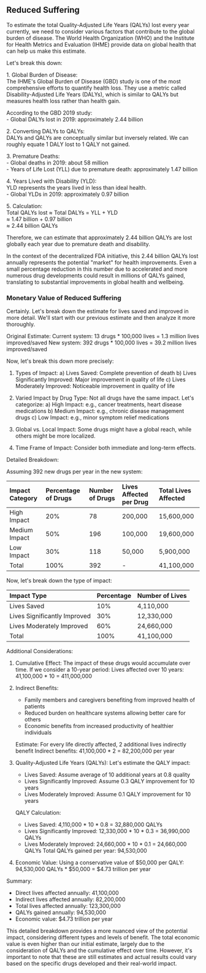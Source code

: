 ## Reduced Suffering

To estimate the total Quality-Adjusted Life Years (QALYs) lost every year currently, we need to consider various factors that contribute to the global burden of disease. The World Health Organization (WHO) and the Institute for Health Metrics and Evaluation (IHME) provide data on global health that can help us make this estimate.

Let's break this down:

1\. Global Burden of Disease:  
The IHME's Global Burden of Disease (GBD) study is one of the most comprehensive efforts to quantify health loss. They use a metric called Disability-Adjusted Life Years (DALYs), which is similar to QALYs but measures health loss rather than health gain.

According to the GBD 2019 study:  
\- Global DALYs lost in 2019: approximately 2.44 billion

2\. Converting DALYs to QALYs:  
DALYs and QALYs are conceptually similar but inversely related. We can roughly equate 1 DALY lost to 1 QALY not gained.

3\. Premature Deaths:  
\- Global deaths in 2019: about 58 million  
\- Years of Life Lost (YLL) due to premature death: approximately 1.47 billion

4\. Years Lived with Disability (YLD):  
YLD represents the years lived in less than ideal health.  
\- Global YLDs in 2019: approximately 0.97 billion

5\. Calculation:  
Total QALYs lost ≈ Total DALYs \= YLL \+ YLD  
≈ 1.47 billion \+ 0.97 billion  
≈ 2.44 billion QALYs

Therefore, we can estimate that approximately 2.44 billion QALYs are lost globally each year due to premature death and disability.

In the context of the decentralized FDA initiative, this 2.44 billion QALYs lost annually represents the potential "market" for health improvements. Even a small percentage reduction in this number due to accelerated and more numerous drug developments could result in millions of QALYs gained, translating to substantial improvements in global health and wellbeing.

### Monetary Value of Reduced Suffering

Certainly. Let's break down the estimate for lives saved and improved in more detail. We'll start with our previous estimate and then analyze it more thoroughly.

Original Estimate: Current system: 13 drugs \* 100,000 lives \= 1.3 million lives improved/saved New system: 392 drugs \* 100,000 lives \= 39.2 million lives improved/saved

Now, let's break this down more precisely:

1. Types of Impact: a) Lives Saved: Complete prevention of death b) Lives Significantly Improved: Major improvement in quality of life c) Lives Moderately Improved: Noticeable improvement in quality of life  
     
2. Varied Impact by Drug Type: Not all drugs have the same impact. Let's categorize: a) High Impact: e.g., cancer treatments, heart disease medications b) Medium Impact: e.g., chronic disease management drugs c) Low Impact: e.g., minor symptom relief medications  
     
3. Global vs. Local Impact: Some drugs might have a global reach, while others might be more localized.  
     
4. Time Frame of Impact: Consider both immediate and long-term effects.

Detailed Breakdown:

Assuming 392 new drugs per year in the new system:

| Impact Category | Percentage of Drugs | Number of Drugs | Lives Affected per Drug | Total Lives Affected |
| :---- | :---- | :---- | :---- | :---- |
| High Impact | 20% | 78 | 200,000 | 15,600,000 |
| Medium Impact | 50% | 196 | 100,000 | 19,600,000 |
| Low Impact | 30% | 118 | 50,000 | 5,900,000 |
| Total | 100% | 392 | \- | 41,100,000 |

Now, let's break down the type of impact:

| Impact Type | Percentage | Number of Lives |
| :---- | :---- | :---- |
| Lives Saved | 10% | 4,110,000 |
| Lives Significantly Improved | 30% | 12,330,000 |
| Lives Moderately Improved | 60% | 24,660,000 |
| Total | 100% | 41,100,000 |

Additional Considerations:

1. Cumulative Effect: The impact of these drugs would accumulate over time. If we consider a 10-year period: Lives affected over 10 years: 41,100,000 \* 10 \= 411,000,000  
     
2. Indirect Benefits:  
     
   - Family members and caregivers benefiting from improved health of patients  
   - Reduced burden on healthcare systems allowing better care for others  
   - Economic benefits from increased productivity of healthier individuals

   

   Estimate: For every life directly affected, 2 additional lives indirectly benefit Indirect benefits: 41,100,000 \* 2 \= 82,200,000 per year

   

3. Quality-Adjusted Life Years (QALYs): Let's estimate the QALY impact:  
     
   - Lives Saved: Assume average of 10 additional years at 0.8 quality  
   - Lives Significantly Improved: Assume 0.3 QALY improvement for 10 years  
   - Lives Moderately Improved: Assume 0.1 QALY improvement for 10 years

   

   QALY Calculation:

   

   - Lives Saved: 4,110,000 \* 10 \* 0.8 \= 32,880,000 QALYs  
   - Lives Significantly Improved: 12,330,000 \* 10 \* 0.3 \= 36,990,000 QALYs  
   - Lives Moderately Improved: 24,660,000 \* 10 \* 0.1 \= 24,660,000 QALYs Total QALYs gained per year: 94,530,000

   

4. Economic Value: Using a conservative value of $50,000 per QALY: 94,530,000 QALYs \* $50,000 \= $4.73 trillion per year

Summary:

- Direct lives affected annually: 41,100,000  
- Indirect lives affected annually: 82,200,000  
- Total lives affected annually: 123,300,000  
- QALYs gained annually: 94,530,000  
- Economic value: $4.73 trillion per year

This detailed breakdown provides a more nuanced view of the potential impact, considering different types and levels of benefit. The total economic value is even higher than our initial estimate, largely due to the consideration of QALYs and the cumulative effect over time. However, it's important to note that these are still estimates and actual results could vary based on the specific drugs developed and their real-world impact.  